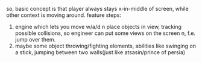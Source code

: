 so, basic concept is that player always stays x-in-middle of screen,
while other context is moving around.
feature steps:
1) engine which lets you move w/a/d n place objects in view, tracking possible
collisions, so engineer can put some views on the screen n, f.e. jump over them.
2) maybe some object throwing/fighting elements, abilities like swinging on a
stick, jumping between two walls(just like atsasin/prince of persia)